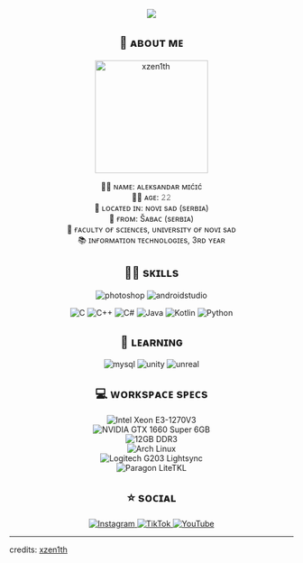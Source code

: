 <p align = center ><img src="https://i.imgur.com/frxLfVj.jpg"> </p>
<h2 align = center>👋 ᴀʙᴏᴜᴛ ᴍᴇ</h2>
<p align=center>
<img width="200" alt="xzen1th" src="https://i.imgur.com/eNuX7qz.png">
</p>
<p align = center>
🐱‍👤 ɴᴀᴍᴇ: ᴀʟᴇᴋsᴀɴᴅᴀʀ ᴍɪćɪć<br>
🐱‍💻 ᴀɢᴇ: 𝟸𝟸<br>
🌆 ʟᴏᴄᴀᴛᴇᴅ ɪɴ: ɴᴏᴠɪ sᴀᴅ (sᴇʀʙɪᴀ)<br>
📍 ғʀᴏᴍ: Šᴀʙᴀᴄ (sᴇʀʙɪᴀ)<br>
🏫 ғᴀᴄᴜʟᴛʏ ᴏғ sᴄɪᴇɴᴄᴇs, ᴜɴɪᴠᴇʀsɪᴛʏ ᴏғ ɴᴏᴠɪ sᴀᴅ<br>
📚 ɪɴғᴏʀᴍᴀᴛɪᴏɴ ᴛᴇᴄʜɴᴏʟᴏɢɪᴇs, 3ʀᴅ ʏᴇᴀʀ
</p>

<h2 align = center>👨‍💻 sᴋɪʟʟs</h2>
<p align=center>
<img src="https://img.shields.io/static/v1?style=for-the-badge&message=PhotoShop&color=737BE1&logo=adobephotoshop&logoColor=FFFFFF&label=" alt="photoshop"/>
<img src="https://img.shields.io/badge/Android%20Studio-3DDC84.svg?style=for-the-badge&logo=android-studio&logoColor=white" alt="androidstudio"/>
</p>
<p align=center>
<img src="https://img.shields.io/badge/C-00599C?style=for-the-badge&logo=c&logoColor=white" alt="C">
<img src="https://img.shields.io/badge/C%2B%2B-00599C?style=for-the-badge&logo=c%2B%2B&logoColor=white" alt="C++">
<img src="https://img.shields.io/badge/C%23-239120?style=for-the-badge&logo=c-sharp&logoColor=white" alt="C#">
<img src="https://img.shields.io/badge/Java-ED8B00?style=for-the-badge&logo=openjdk&logoColor=white" alt="Java">
<img src="https://img.shields.io/badge/Kotlin-7F52FF?style=for-the-badge&logo=Kotlin&logoColor=white" alt="Kotlin">
<img src="https://img.shields.io/badge/Python-14354C?style=for-the-badge&logo=python&logoColor=white" alt="Python">
</p>

<h2 align=center>🚀 ʟᴇᴀʀɴɪɴɢ</h2>
<p align=center>
<img src="https://img.shields.io/badge/MySQL-00000F?style=for-the-badge&logo=mysql&logoColor=white" alt="mysql">
<img src="https://img.shields.io/badge/Unity-100000?style=for-the-badge&logo=unity&logoColor=white" alt="unity">
<img src="https://img.shields.io/badge/unrealengine-%23313131.svg?style=for-the-badge&logo=unrealengine&logoColor=white" alt="unreal">
</p>

<h2 align=center>💻 ᴡᴏʀᴋsᴘᴀᴄᴇ sᴘᴇᴄs</h2>
<p align=center><img src="https://img.shields.io/badge/Intel-Xeon_E3_1270_v3-0071C5?style=for-the-badge&logo=intel" alt="Intel Xeon E3-1270V3" /> <br>
<img src="https://img.shields.io/badge/NVIDIA-GeForce_GTX1660_Super-green?style=for-the-badge&logo=nvidia" alt="NVIDIA GTX 1660 Super 6GB" /> <br>
<img src="https://img.shields.io/badge/RAM-12GB_DDR3_1600MHz-purple?style=for-the-badge&logo=ghost" alt="12GB DDR3" /><br>
<img src="https://img.shields.io/badge/OS-Arch_Linux-black?style=for-the-badge&logo=arch-linux" alt="Arch Linux"/><br>
<img src="https://img.shields.io/badge/Mouse-G203_lightsync-teal?style=for-the-badge&logo=logitech" alt="Logitech G203 Lightsync"><br>
<img src="https://img.shields.io/badge/Keyboard-Paragon_LiteTKL-red?style=for-the-badge&logo=" alt="Paragon LiteTKL">
</p>

<h2 align=center>⭐ sᴏᴄɪᴀʟ </h2>
<p align=center>
<a href="https://instagram.com/xzen1th" target="_blank">
<img src="https://img.shields.io/badge/Instagram-E4405F?style=for-the-badge&logo=instagram" alt="Instagram">
</a>
<a href="https://www.tiktok.com/@xz1.xyz" target="_blank">
<img src="https://img.shields.io/badge/TikTok-black?style=for-the-badge&logo=tiktok" alt="TikTok">
</a>
<a href="https://www.youtube.com/@xzen1th" target="_blank">
<img src="https://img.shields.io/badge/Youtube-a31414?style=for-the-badge&logo=youtube" alt="YouTube">
</a>
</p>

------
credits: [xzen1th](https://github.com/xzen1th)

